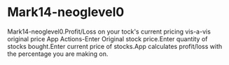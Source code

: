 # Mark14-neoglevel0
Mark14-neoglevel0.Profit/Loss on your tock's current pricing vis-a-vis original price
App Actions-Enter Original stock price.Enter quantity of stocks bought.Enter current price of stocks.App calculates profit/loss with the percentage you are making on.
